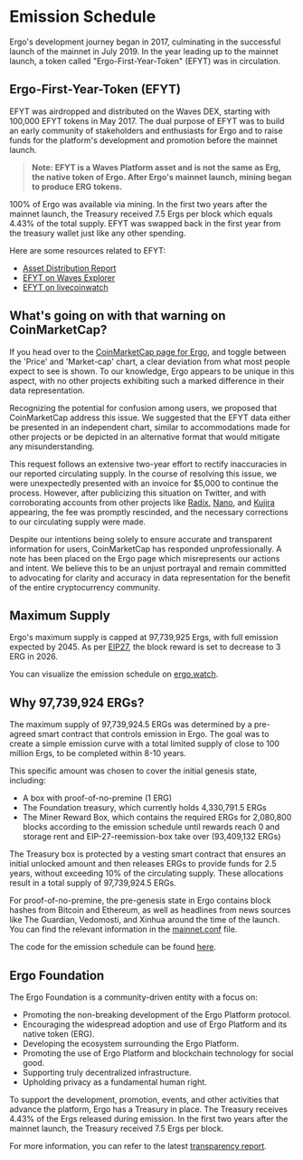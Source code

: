 # Emission Schedule

Ergo's development journey began in 2017, culminating in the successful launch of the mainnet in July 2019. In the year leading up to the mainnet launch, a token called "Ergo-First-Year-Token" (EFYT) was in circulation.

## Ergo-First-Year-Token (EFYT)

EFYT was airdropped and distributed on the Waves DEX, starting with 100,000 EFYT tokens in May 2017. The dual purpose of EFYT was to build an early community of stakeholders and enthusiasts for Ergo and to raise funds for the platform's development and promotion before the mainnet launch. 

> **Note: EFYT is a Waves Platform asset and is not the same as Erg, the native token of Ergo. After Ergo's mainnet launch, mining began to produce ERG tokens.**

100% of Ergo was available via mining. In the first two years after the mainnet launch, the Treasury received 7.5 Ergs per block which equals 4.43% of the total supply. EFYT was swapped back in the first year from the treasury wallet just like any other spending. 

Here are some resources related to EFYT:

- [Asset Distribution Report](http://pywaves.org/assets/725Yv9oceWsB4GsYwyy4A52kEwyVrL5avubkeChSnL46)
- [EFYT on Waves Explorer](https://wavesexplorer.com/assets/725Yv9oceWsB4GsYwyy4A52kEwyVrL5avubkeChSnL46?search=725Yv9oceWsB4GsYwyy4A52kEwyVrL5avubkeChSnL46)
- [EFYT on livecoinwatch](https://www.livecoinwatch.com/price/ErgoFirstYearToken-EFYT)


## What's going on with that warning on CoinMarketCap?

If you head over to the [CoinMarketCap page for Ergo](https://coinmarketcap.com/currencies/ergo/), and toggle between the 'Price' and 'Market-cap' chart, a clear deviation from what most people expect to see is shown. To our knowledge, Ergo appears to be unique in this aspect, with no other projects exhibiting such a marked difference in their data representation.

Recognizing the potential for confusion among users, we proposed that CoinMarketCap address this issue. We suggested that the EFYT data either be presented in an independent chart, similar to accommodations made for other projects or be depicted in an alternative format that would mitigate any misunderstanding.

This request follows an extensive two-year effort to rectify inaccuracies in our reported circulating supply. In the course of resolving this issue, we were unexpectedly presented with an invoice for $5,000 to continue the process. However, after publicizing this situation on Twitter, and with corroborating accounts from other projects like [Radix](https://twitter.com/Kansuler/status/1720954238723833966), [Nano](https://twitter.com/nano/status/1720048947450757522
), and [Kujira](https://twitter.com/technologypoet/status/1719326079700083069) appearing, the fee was promptly rescinded, and the necessary corrections to our circulating supply were made.

Despite our intentions being solely to ensure accurate and transparent information for users, CoinMarketCap has responded unprofessionally. A note has been placed on the Ergo page which misrepresents our actions and intent. We believe this to be an unjust portrayal and remain committed to advocating for clarity and accuracy in data representation for the benefit of the entire cryptocurrency community.

## Maximum Supply

Ergo's maximum supply is capped at 97,739,925 Ergs, with full emission expected by 2045. As per [EIP27](eip27.md), the block reward is set to decrease to 3 ERG in 2026. 

You can visualize the emission schedule on [ergo.watch](https://ergo.watch/emission).


## Why 97,739,924 ERGs?

The maximum supply of 97,739,924.5 ERGs was determined by a pre-agreed smart contract that controls emission in Ergo. The goal was to create a simple emission curve with a total limited supply of close to 100 million Ergs, to be completed within 8-10 years.

This specific amount was chosen to cover the initial genesis state, including:

- A box with proof-of-no-premine (1 ERG)
- The Foundation treasury, which currently holds 4,330,791.5 ERGs
- The Miner Reward Box, which contains the required ERGs for 2,080,800 blocks according to the emission schedule until rewards reach 0 and storage rent and EIP-27-reemission-box take over (93,409,132 ERGs)

The Treasury box is protected by a vesting smart contract that ensures an initial unlocked amount and then releases ERGs to provide funds for 2.5 years, without exceeding 10% of the circulating supply. These allocations result in a total supply of 97,739,924.5 ERGs.

For proof-of-no-premine, the pre-genesis state in Ergo contains block hashes from Bitcoin and Ethereum, as well as headlines from news sources like The Guardian, Vedomosti, and Xinhua around the time of the launch. You can find the relevant information in the [mainnet.conf](https://github.com/ergoplatform/ergo/blob/1935c95560a30b19cdb52c1a291e8a389ba63c97/src/main/resources/mainnet.conf#L11) file.

The code for the emission schedule can be found [here](https://github.com/ergoplatform/ergo/blob/e6086e23ecd45f1e01a3e4c0344f003cec1a5b11/src/test/scala/org/ergoplatform/mining/ErgoMinerPropSpec.scala#L24).

## Ergo Foundation

The Ergo Foundation is a community-driven entity with a focus on:

- Promoting the non-breaking development of the Ergo Platform protocol.
- Encouraging the widespread adoption and use of Ergo Platform and its native token (ERG).
- Developing the ecosystem surrounding the Ergo Platform.
- Promoting the use of Ergo Platform and blockchain technology for social good.
- Supporting truly decentralized infrastructure.
- Upholding privacy as a fundamental human right.

To support the development, promotion, events, and other activities that advance the platform, Ergo has a Treasury in place. The Treasury receives 4.43% of the Ergs released during emission. In the first two years after the mainnet launch, the Treasury received 7.5 Ergs per block.

For more information, you can refer to the latest [transparency report](ergo-foundation-2022.md).